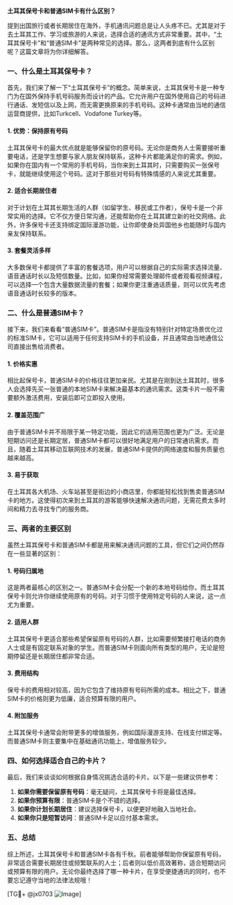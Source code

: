 **土耳其保号卡和普通SIM卡有什么区别？**

提到出国旅行或者长期居住在海外，手机通讯问题总是让人头疼不已。尤其是对于去土耳其工作、学习或旅游的人来说，选择合适的通讯方式非常重要。其中，“土耳其保号卡”和“普通SIM卡”是两种常见的选择。那么，这两者到底有什么区别呢？这篇文章将为你详细解答。

### 一、什么是土耳其保号卡？

首先，我们来了解一下“土耳其保号卡”的概念。简单来说，土耳其保号卡是一种专门为在国外保持手机号码服务而设计的产品。它允许用户在国外使用自己的号码进行通话、发短信以及上网，而无需更换原来的手机号码。这种卡通常由当地的通信运营商提供，比如Turkcell、Vodafone Turkey等。

#### 1. **优势：保持原有号码**
土耳其保号卡的最大优点就是能够保留你的原号码。无论你是商务人士需要接听重要电话，还是学生想要与家人朋友保持联系，这种卡片都能满足你的需求。例如，如果你在国内有一个常用的手机号码，当你来到土耳其时，只需要购买一张保号卡，就能继续使用这个号码。这对于那些对号码有特殊情感的人来说尤其重要。

#### 2. **适合长期居住者**
对于计划在土耳其长期生活的人群（如留学生、移民或工作者），保号卡是一个非常实用的选择。它不仅方便日常沟通，还能帮助你在土耳其建立新的社交网络。此外，许多保号卡还支持绑定国际漫游功能，让你即使身处异国他乡也能随时与国内亲友保持联系。

#### 3. **套餐灵活多样**
大多数保号卡都提供了丰富的套餐选项，用户可以根据自己的实际需求选择流量、语音通话时长以及短信数量。比如，如果你经常需要处理邮件或者观看视频课程，可以选择一个包含大量数据流量的套餐；如果你更注重通话质量，则可以优先考虑语音通话时长较多的版本。

### 二、什么是普通SIM卡？

接下来，我们来看看“普通SIM卡”。普通SIM卡是指没有特别针对特定场景优化过的标准SIM卡，它可以适用于任何支持SIM卡的手机设备，并且通常由当地通信公司直接出售给消费者。

#### 1. **价格实惠**
相比起保号卡，普通SIM卡的价格往往更加亲民。尤其是在刚到达土耳其时，很多人会选择先买一张普通的本地SIM卡来解决最基本的通讯需求。这类卡片一般不需要额外激活费用，安装后即可立即投入使用。

#### 2. **覆盖范围广**
由于普通SIM卡并不局限于某一特定功能，因此它的适用范围也更为广泛。无论是短期访问还是长期定居，普通SIM卡都可以很好地满足用户的日常通讯需求。而且，随着土耳其移动互联网技术的发展，普通SIM卡提供的网络速度和服务质量也越来越高。

#### 3. **易于获取**
在土耳其各大机场、火车站甚至是街边的小商店里，你都能轻松找到售卖普通SIM卡的地方。这使得初次来到土耳其的游客能够快速解决通讯问题，无需花费太多时间和精力去寻找专门的服务商。

### 三、两者的主要区别

虽然土耳其保号卡和普通SIM卡都是用来解决通讯问题的工具，但它们之间仍然存在一些显著的区别：

#### 1. **号码归属地**
这是两者最核心的区别之一。普通SIM卡会分配一个新的本地号码给你，而土耳其保号卡则允许你继续使用原有的号码。对于习惯于使用特定号码的人来说，这一点尤为重要。

#### 2. **适用人群**
土耳其保号卡更适合那些希望保留原有号码的人群，比如需要频繁接打电话的商务人士或是有固定联系对象的学生。而普通SIM卡则面向所有类型的用户，无论是短期停留还是长期居住都非常合适。

#### 3. **费用结构**
保号卡的费用相对较高，因为它包含了维持原有号码所需的成本。相比之下，普通SIM卡的价格则更为低廉，适合预算有限的用户。

#### 4. **附加服务**
土耳其保号卡通常会附带更多的增值服务，例如国际漫游支持、在线支付绑定等。而普通SIM卡则主要集中在基础通讯功能上，增值服务较少。

### 四、如何选择适合自己的卡片？

最后，我们来谈谈如何根据自身情况挑选合适的卡片。以下是一些建议供参考：

1. **如果你需要保留原有号码**：毫无疑问，土耳其保号卡将是最佳选择。
2. **如果你预算有限**：普通SIM卡是个不错的选择。
3. **如果你计划长期居住**：建议选择保号卡，以便更好地融入当地社会。
4. **如果你只是短暂访问**：普通SIM卡足以应付基本需求。

### 五、总结

综上所述，土耳其保号卡和普通SIM卡各有千秋。前者能够帮助你保留原有号码，非常适合需要长期居住或频繁联系的人士；后者则以低价高效著称，适合短期访问或预算有限的用户。无论你最终选择了哪一种卡片，在享受便捷通讯的同时，也不要忘记遵守当地的法律法规哦！

[TG💪+ @jx0703 ![Image](https://github.com/user-attachments/assets/dbca1d08-cadb-493c-b0ec-ad6f7a83f270)]